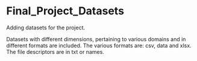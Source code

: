 # Final_Project_Datasets

Adding datasets for the project.

Datasets with different dimensions, pertaining to various domains and in different formats are included.
The various formats are: csv, data and xlsx. The file descriptors are in txt or names.
